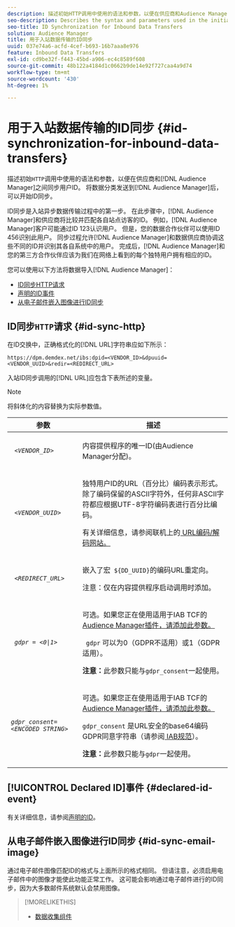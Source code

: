 ```yaml
---
description: 描述初始HTTP调用中使用的语法和参数，以便在供应商和Audience Manager之间同步用户ID。 在将数据分类发送到Audience Manager后，可以开始ID同步。
seo-description: Describes the syntax and parameters used in the initial HTTP call to synchronize user IDs between a vendor and Audience Manager. ID synchronization can begin after you send your data taxonomy to Audience Manager.
seo-title: ID Synchronization for Inbound Data Transfers
solution: Audience Manager
title: 用于入站数据传输的ID同步
uuid: 037e74a6-acfd-4cef-b693-16b7aaa8e976
feature: Inbound Data Transfers
exl-id: cd9be32f-f443-45bd-a906-ec4c8589f608
source-git-commit: 48b122a4184d1c0662b9de14e92f727caa4a9d74
workflow-type: tm+mt
source-wordcount: '430'
ht-degree: 1%

---
```


# 用于入站数据传输的ID同步 {#id-synchronization-for-inbound-data-transfers}

描述初始`HTTP`调用中使用的语法和参数，以便在供应商和[!DNL Audience Manager]之间同步用户ID。 将数据分类发送到[!DNL Audience Manager]后，可以开始ID同步。

ID同步是入站异步数据传输过程中的第一步。 在此步骤中，[!DNL Audience Manager]和供应商将比较并匹配各自站点访客的ID。 例如，[!DNL Audience Manager]客户可能通过ID 123认识用户。 但是，您的数据合作伙伴可以使用ID 456识别此用户。 同步过程允许[!DNL Audience Manager]和数据供应商协调这些不同的ID并识别其各自系统中的用户。 完成后，[!DNL Audience Manager]和您的第三方合作伙伴应该为我们在网络上看到的每个独特用户拥有相应的ID。

您可以使用以下方法将数据导入[!DNL Audience Manager]：

* [ID同步HTTP请求](../../../integration/sending-audience-data/batch-data-transfer-explained/id-sync-http.md#id-sync-http)
* [声明的ID事件](../../../integration/sending-audience-data/batch-data-transfer-explained/id-sync-http.md#declared-id-event)
* [从电子邮件嵌入图像进行ID同步](../../../integration/sending-audience-data/batch-data-transfer-explained/id-sync-http.md#id-sync-email-image)

## ID同步`HTTP`请求 {#id-sync-http}

在ID交换中，正确格式化的[!DNL URL]字符串应如下所示：

```
https://dpm.demdex.net/ibs:dpid=<VENDOR_ID>&dpuuid=<VENDOR_UUID>&redir=<REDIRECT_URL>
```

入站ID同步调用的[!DNL URL]应包含下表所述的变量。

>[!NOTE]
>
>将斜体化的内容替换为实际参数值。

<table id="table_EB9F4246E2A34ABB8ED06EA458EB186F"> 
 <thead> 
  <tr> 
   <th colname="col1" class="entry"> 参数 </th> 
   <th colname="col2" class="entry"> 描述 </th> 
  </tr> 
 </thead>
 <tbody> 
  <tr> 
   <td colname="col1"> <code> <i>&lt;VENDOR_ID&gt;</i> </code> </td> 
   <td colname="col2"> <p>内容提供程序的唯一ID(由<span class="keyword">Audience Manager</span>分配)。 </p> </td> 
  </tr> 
  <tr> 
   <td colname="col1"> <code> <i>&lt;VENDOR_UUID&gt;</i> </code> </td> 
   <td colname="col2"> <p>独特用户ID的URL（百分比）编码表示形式。 除了编码保留的ASCII字符外，任何非ASCII字符都应根据UTF-8字符编码表进行百分比编码。 </p> <p>有关详细信息，请参阅联机</a>上的<a href="https://www.url-encode-decode.com" format="http" scope="external"> URL编码/解码网站。 </p> </td> 
  </tr> 
  <tr> 
   <td colname="col1"> <code> <i>&lt;REDIRECT_URL&gt;</i> </code> </td> 
   <td colname="col2"> <p>嵌入了宏<code> ${DD_UUID}</code>的编码URL重定向。 </p> <p>注意：仅在内容提供程序启动调用时添加。 </p> </td> 
  </tr> 
  <tr> 
   <td colname="col1"> <code> <i>gdpr = &lt;0|1&gt;</i> </code> </td> 
   <td colname="col2"> <p>可选。如果您正在使用适用于IAB TCF的<a href="../../../overview/data-security-and-privacy/aam-iab-plugin.md">Audience Manager插件，请添加此参数。</a></p> <p><code> gdpr</code> 可以为0（GDPR不适用）或1（GDPR适用）。 </p> <p> <b>注意：</b>此参数只能与<code>gdpr_consent</code>一起使用。</p></td> 
  </tr> 
  <tr> 
   <td colname="col1"> <code><i>gdpr_consent=&lt;ENCODED STRING&gt;</i> </code> </td> 
   <td colname="col2"> <p>可选。如果您正在使用适用于IAB TCF的<a href="../../../overview/data-security-and-privacy/aam-iab-plugin.md">Audience Manager插件，请添加此参数。</a></p> <p><code>gdpr_consent</code> 是URL安全的base64编码GDPR同意字符串（请参阅<a href="https://github.com/InteractiveAdvertisingBureau/GDPR-Transparency-and-Consent-Framework/blob/master/URL-based%20Consent%20Passing_%20Framework%20Guidance.md#specifications" format="http" scope="external"> IAB规范</a>）。 </p> <p> <b>注意：</b>此参数只能与<code>gdpr</code>一起使用。</p> </td> 
  </tr> 
 </tbody> 
</table>

## [!UICONTROL Declared ID]事件 {#declared-id-event}

有关详细信息，请参阅[声明的ID](../../../features/declared-ids.md)。

## 从电子邮件嵌入图像进行ID同步 {#id-sync-email-image}

通过电子邮件图像匹配ID的格式与上面所示的格式相同。 但请注意，必须启用电子邮件中的图像才能使此功能正常工作。 这可能会影响通过电子邮件进行的ID同步，因为大多数邮件系统默认会禁用图像。

>[!MORELIKETHIS]
>
>* [数据收集组件](../../../reference/system-components/components-data-collection.md)
